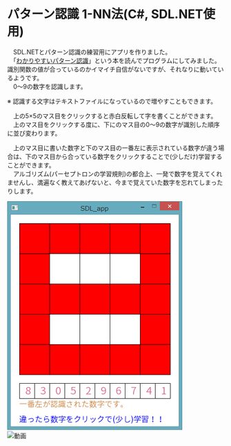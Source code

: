 # パターン認識 1-NN法(C#, SDL.NET使用)

　SDL.NETとパターン認識の練習用にアプリを作りました。    
　「[わかりやすいパターン認識](http://www.amazon.co.jp/dp/4274131491 "わかりやすいパターン認識")」という本を読んでプログラムにしてみました。識別関数の値が合っているのかイマイチ自信がないですが、それなりに動いているようです。    
　0～9の数字を認識します。    

※ 認識する文字はテキストファイルになっているので増やすこともできます。    

　上の5×5のマス目をクリックすると赤白反転して字を書くことができます。
　上のマス目をクリックする度に、下にのマス目の0～9の数字が識別した順序に並び変わります。        

　上のマス目に書いた数字と下のマス目の一番左に表示されている数字が違う場合は、下のマス目から合っている数字をクリックすることで(少しだけ)学習することができます。    
　アルゴリズム(パーセプトロンの学習規則)の都合上、一発で数字を覚えてくれませんし、満遍なく教えてあげないと、今まで覚えていた数字を忘れてしまったりします。

![画面](/resources/2015-01-23_205951.png)    
![動画](/resources/Video_2015-01-23_002556.gif)
